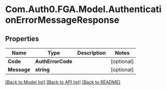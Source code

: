 # Com.Auth0.FGA.Model.AuthenticationErrorMessageResponse

## Properties

Name | Type | Description | Notes
------------ | ------------- | ------------- | -------------
**Code** | **AuthErrorCode** |  | [optional] 
**Message** | **string** |  | [optional] 

[[Back to Model list]](../README.md#models) [[Back to API list]](../README.md#api-endpoints) [[Back to README]](../README.md)

